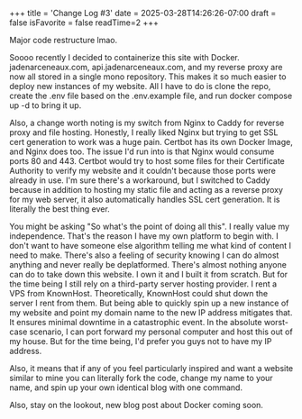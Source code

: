 +++
title = 'Change Log #3'
date = 2025-03-28T14:26:26-07:00
draft = false
isFavorite = false
readTime=2
+++

Major code restructure lmao.

Soooo recently I decided to containerize this site with Docker. jadenarceneaux.com, api.jadenarceneaux.com, and my reverse proxy are now all stored in a single mono repository. This makes it so much easier to deploy new instances of my website. All I have to do is clone the repo, create the .env file based on the .env.example file, and run docker compose up -d to bring it up.

Also, a change worth noting is my switch from Nginx to Caddy for reverse proxy and file hosting. Honestly, I really liked Nginx but trying to get SSL cert generation to work was a huge pain. Certbot has its own Docker Image, and Nginx does too. The issue I'd run into is that Nginx would consume ports 80 and 443. Certbot would try to host some files for their Certificate Authority to verify my website and it couldn't because those ports were already in use. I'm sure there's a workaround, but I switched to Caddy because in addition to hosting my static file and acting as a reverse proxy for my web server, it also automatically handles SSL cert generation. It is literally the best thing ever.

You might be asking "So what's the point of doing all this". I really value my independence. That's the reason I have my own platform to begin with. I don't want to have someone else algorithm telling me what kind of content I need to make. There's also a feeling of security knowing I can do almost anything and never really be deplatformed. There's almost nothing anyone can do to take down this website. I own it and I built it from scratch. But for the time being I still rely on a third-party server hosting provider. I rent a VPS from KnownHost. Theoretically, KnownHost could shut down the server I rent from them. But being able to quickly spin up a new instance of my website and point my domain name to the new IP address mitigates that. It ensures minimal downtime in a catastrophic event. In the absolute worst-case scenario, I can port forward my personal computer and host this out of my house. But for the time being, I'd prefer you guys not to have my IP address.

Also, it means that if any of you feel particularly inspired and want a website similar to mine you can literally fork the code, change my name to your name, and spin up your own identical blog with one command.

Also, stay on the lookout, new blog post about Docker coming soon.

